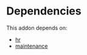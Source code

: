 # Dependencies

This addon depends on:

- [hr](https://github.com/bringout/oca-ocb-hr)
- [maintenance](https://github.com/bringout/oca-ocb-vertical-industry)
